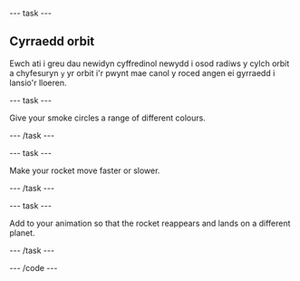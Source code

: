 --- task ---

## Cyrraedd orbit

Ewch ati i greu dau newidyn cyffredinol newydd i osod radiws y cylch orbit a chyfesuryn `y` yr orbit i'r pwynt mae canol y roced angen ei gyrraedd i lansio'r lloeren.

--- task ---

Give your smoke circles a range of different colours.

--- /task ---

--- task ---

Make your rocket move faster or slower.

--- /task ---

--- task ---

Add to your animation so that the rocket reappears and lands on a different planet.

--- /task ---

--- /code ---

